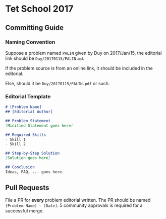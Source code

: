 # Tet School 2017

## Committing Guide

### Naming Convention

Suppose a problem named `PALIN` given by Duy on 2017/Jan/15, the editorial link should be `Duy/20170115/PALIN.md`.

If the problem source is from an online link, it should be included in the editorial.

Else, should it be `Duy/20170115/PALIN.pdf` or such.

### Editorial Template

```markdown
# [Problem Name]
## [Editorial Author]

## Problem Statement
[Minified Statement goes here]

## Required Skills
- Skill 1
- Skill 2

## Step-by-Step Solution
[Solution goes here]

## Conclusion
Ideas, FAQ, ... goes here.
```

## Pull Requests
File a PR for **every** problem editorial written. The PR should be named `[Problem Name] - [Date]`. 5 community approvals is required for a successful merge.
